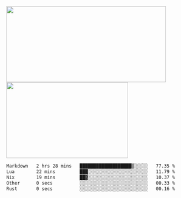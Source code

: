 <a href="https://github.com/anuraghazra/github-readme-stats">
  <img height=200 width=420 align="center" src="https://github-readme-stats.vercel.app/api?username=airRnot1106&hide_title=true&show_icons=true&rank_icon=github" />
</a>
<a href="https://github.com/anuraghazra/convoychat">
  <img height=200 width=320 align="center" src="https://github-readme-stats.vercel.app/api/top-langs/?username=airRnot1106&hide_title=true&layout=compact&hide=html,css" />
</a>

<!--START_SECTION:waka-->

```txt
Markdown   2 hrs 28 mins   ███████████████████▒░░░░░   77.35 %
Lua        22 mins         ███░░░░░░░░░░░░░░░░░░░░░░   11.79 %
Nix        19 mins         ██▓░░░░░░░░░░░░░░░░░░░░░░   10.37 %
Other      0 secs          ░░░░░░░░░░░░░░░░░░░░░░░░░   00.33 %
Rust       0 secs          ░░░░░░░░░░░░░░░░░░░░░░░░░   00.16 %
```

<!--END_SECTION:waka-->
